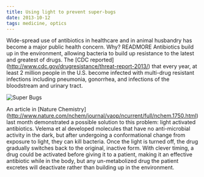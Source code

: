 ```yaml
---
title: Using light to prevent super-bugs
date: 2013-10-12
tags: medicine, optics
---
```


Wide-spread use of antibiotics in healthcare and in animal husbandry has become a major public health concern. Why?
READMORE
Antibiotics build up in the environment, allowing bacteria to build up resistance to the latest and greatest of drugs. 
The [CDC reported] (http://www.cdc.gov/drugresistance/threat-report-2013/) that every year, at least 2 million people in the U.S. become infected with multi-drug resistant infections including pneumonia, gonorrhea, and infections of the bloodstream and urinary tract.

![Super Bugs](../../../images/blog2.png)

An article in [Nature Chemistry] (http://www.nature.com/nchem/journal/vaop/ncurrent/full/nchem.1750.html) last month demonstrated a possible solution to this problem: light activated antibiotics. 
Velema et al developed molecules that have no anti-microbial activity in the dark, but after undergoing a conformational change from exposure to light, they can kill bacteria. 
Once the light is turned off, the drug gradually switches back to the original, inactive form. 
With clever timing, a drug could be activated before giving it to a patient, making it an effective antibiotic while in the body, but any un-metabolized drug the patient excretes will deactivate rather than building up in the environment.

